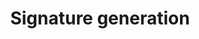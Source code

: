 ---
title: Signature generation
position_number: 5
parameters:
- name:
content:
content_markdown: >-

    Take https://sapi.xt-uat.com/v4/order as an example.
    
    
    The following is an example appkey and secret for placing an order using a call interface implemented by echo openssl and curl tools in the linux bash environment for demonstration purposes only:
    
    
    appKey: 3976eb88-76d0-4f6e-a6b2-a57980770085
    

    secretKey: bc6630d0231fda5cd98794f52c4998659beda290
    




    Header part data：

        xt-validate-algorithms: HmacSHA256
    
        xt-validate-appkey: 3976eb88-76d0-4f6e-a6b2-a57980770085
    
        xt-validate-recvwindow: 5000
    
        xt-validate-timestamp: 1641446237201
    
        xt-validate-signature: 2b5eb11e18796d12d88f13dc27dbbd02c2cc51ff7059765ed9821957d82bb4d9



    request data：

        {
          type: 'LIMIT',
          timeInForce: 'GTC',
          side: 'BUY',
          symbol: 'btc_usdt',
          price: '39000',
          quantity: '2'
        }



    1.data part

        method: UpperCase method. eg: GET, POST, DELETE, PUT
    
        path: Concatenate all values in the order in path. The restful path in the form of /test/{var1}/{var2}/ will be spliced according to the actual parameters filled in, for example: /sign/test/bb/aa
  
        query: Sort all key=value according to the lexicographical order of the key. Example: userName=dfdfdf&password=ggg
  
        body:   
            Json: Directly by JSON string without conversion or sorting.
  
            x-www-form-urlencoded: Sort all key=values according to the lexicographical order of keys, for example: userName=dfdfdf&password=ggg
    
            form-data：This format is not currently supported.
  
        If there are multiple data forms, re-splicing is performed in the order of path, query, and body to obtain the splicing value of all data.


    Method example:
        
        POST

    Path example:

        /v4/order

        The above concatenated value is recorded as path



    Parameters passed query example:

        symbol=btc_usdt

        The above concatenated value is recorded as query



    Parameters via body example

        x-www-form-urlencoded:
      
            symbol=btc_usdt&side=BUY&type=LIMIT&timeInForce=GTC&quantity=1&price=0.1

            The above concatenated value is recorded as body

        json:
  
            {"symbol":"btc_usdt","side":"BUY","type":"LIMIT","timeInForce":"GTC","quantity":2,"price":39000}

            The above concatenated value is recorded as body



    Mixed use of query and body (divided into form and json format)

        query: 
            symbol=btc_usdt&side=BUY&type=LIMIT
            The above concatenated value is recorded as query

        body: 
            {"symbol":"btc_usdt","side":BUY,"type":"LIMIT"}
            The above concatenated value is recorded as body



    The most concatenated value of the entire data is spliced with method, path, query, and body by the # symbol to form #method, #path, #query, and #body, and the final spliced value is recorded as Y=#method#path#query#body.

    Notice：

        The query has data, but the body has no data: Y=#method#path#query

        query has no data, body has data: Y=#method#path#body

        query has data, body has data: Y=#method#path#query#body





    2.request header part
        After the keys are in natural ascending alphabetical order, use & to join them together as X. like:

            xt-validate-algorithms=HmacSHA256&xt-validate-appkey=3976eb88-76d0-4f6e-a6b2-a57980770085&xt-validate-recvwindow=5000&xt-validate-timestamp=1641446237201



    3.generate signature
    
        Finally, the string that needs to be encrypted is recorded as original=XY
    
        Finally, encrypt the final concatenated value according to the following method to obtain a signature.
    
        signature=org.apache.commons.codec.digest.HmacUtils.hmacSha256Hex(secretkey, original);
    
        Put the generated signature singature in the request header, with xt-validate-signature as the key and singature as the value.

    4.example

        sample of original signature message:
          
            xt-validate-algorithms=HmacSHA256&xt-validate-appkey=2063495b-85ec-41b3-a810-be84ceb78751&xt-validate-recvwindow=60000&xt-validate-timestamp=1666026215729#POST#/v4/order#{"symbol":"XT_USDT","side":"BUY","type":"LIMIT","timeInForce":"GTC","bizType":"SPOT","price":3,"quantity":2}

        sample request message:
  
            curl --location --request POST 'https://sapi.xt.com/v4/order' 
            --header 'accept: */*' 
            --header 'Content-Type: application/json' 
            --header 'xt-validate-algorithms: HmacSHA256' 
            --header 'xt-validate-appkey: 10c172ca-d791-4da5-91cd-e74d202dac96' 
            --header 'xt-validate-recvwindow: 60000' 
            --header 'xt-validate-timestamp: 1666026215729' 
            --header 'xt-validate-signature: 4cb36e820f50d2e353e5e0a182dc4a955b1c26efcb4b513d81eec31dd36072ba' 
            --data-raw '{"symbol":"XT_USDT","side":"BUY","type":"LIMIT","timeInForce":"GTC","bizType":"SPOT","price":3,"quantity":2}'    

        matters needing attention:

            Pay attention to checking the parameter format of Content Type, signature original message and request message


left_code_blocks:
- code_block:
  title:
  language:
right_code_blocks:
- code_block:
  title:
  language:
---